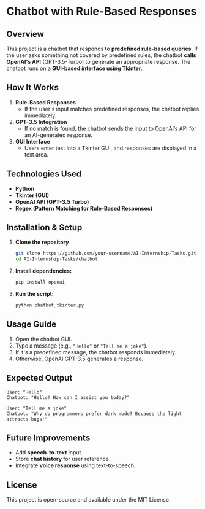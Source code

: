 # Chatbot with Rule-Based Responses

## Overview

This project is a chatbot that responds to **predefined rule-based queries**. If the user asks something not covered by predefined rules, the chatbot **calls OpenAI's API** (GPT-3.5-Turbo) to generate an appropriate response. The chatbot runs on a **GUI-based interface using Tkinter**.

## How It Works

1. **Rule-Based Responses**
   - If the user's input matches predefined responses, the chatbot replies immediately.
2. **GPT-3.5 Integration**
   - If no match is found, the chatbot sends the input to OpenAI’s API for an AI-generated response.
3. **GUI Interface**
   - Users enter text into a Tkinter GUI, and responses are displayed in a text area.

## Technologies Used

- **Python**
- **Tkinter (GUI)**
- **OpenAI API (GPT-3.5 Turbo)**
- **Regex (Pattern Matching for Rule-Based Responses)**

## Installation & Setup

1. **Clone the repository**
   ```bash
   git clone https://github.com/your-username/AI-Internship-Tasks.git
   cd AI-Internship-Tasks/chatbot
   ```
2. **Install dependencies:**
   ```bash
   pip install openai
   ```
3. **Run the script:**
   ```bash
   python chatbot_tkinter.py
   ```

## Usage Guide

1. Open the chatbot GUI.
2. Type a message (e.g., `"Hello"` or `"Tell me a joke"`).
3. If it's a predefined message, the chatbot responds immediately.
4. Otherwise, OpenAI GPT-3.5 generates a response.

## Expected Output

```
User: "Hello"
Chatbot: "Hello! How can I assist you today?"

User: "Tell me a joke"
Chatbot: "Why do programmers prefer dark mode? Because the light attracts bugs!"
```

## Future Improvements

- Add **speech-to-text** input.
- Store **chat history** for user reference.
- Integrate **voice response** using text-to-speech.

## License

This project is open-source and available under the MIT License.
